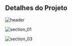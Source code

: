 
## Detalhes do Projeto

![header](https://github.com/user-attachments/assets/71645135-64c8-4822-bb45-3859e4d73737)

![section_01](https://github.com/user-attachments/assets/a088c848-2f20-4c58-b8c3-9e8d90e86133)

![section_03](https://github.com/user-attachments/assets/1aa0e5a3-848d-4174-8397-5f598536b2ed)
